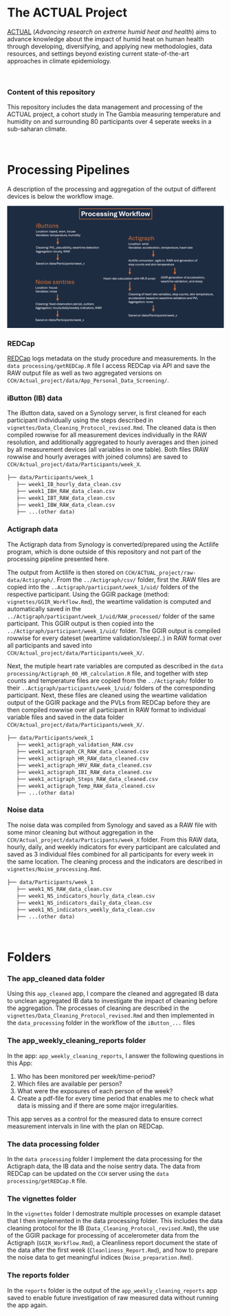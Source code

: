 # The ACTUAL Project

[ACTUAL](https://www.ispm.unibe.ch/research/research_groups_and_themes/climate_epidemiology_and_public_health/index_eng.html#pane876954) (*Advancing research on extreme humid heat and health*) aims to advance knowledge about the impact of humid heat on human health through developing, diversifying, and applying new methodologies, data resources, and settings beyond existing current state-of-the-art approaches in climate epidemiology.

<br>

### Content of this repository

This repository includes the data management and processing of the ACTUAL project, a cohort study in The Gambia measuring temperature and humidity on and surrounding 80 participants over 4 seperate weeks in a sub-saharan climate.

<br>

# Processing Pipelines

A description of the processing and aggregation of the output of different devices is below the workflow image.

![Workflow Diagram](vignettes/workflow.png)



### REDCap

[REDCap](https://project-redcap.org/) logs metadata on the study procedure and measurements. In the `data processing/getREDCap.R` file I access REDCap via API and save the RAW output file as well as two aggregated versions on `CCH/Actual_project/data/App_Personal_Data_Screening/`.

### iButton (IB) data

The iButton data, saved on a Synology server, is first cleaned for each participant individually using the steps described in `vignettes/Data_Cleaning_Protocol_revised.Rmd`. The cleaned data is then compiled rowwise for all measurement devices individually in the RAW resolution, and additionally aggregated to hourly averages and then joined by all measurement devices (all variables in one table). Both files (RAW rowwise and hourly averages with joined columns) are saved to `CCH/Actual_project/data/Participants/week_X`.

```
├── data/Participants/week_1
   ├── week1_IB_hourly_data_clean.csv
   ├── week1_IBH_RAW_data_clean.csv
   ├── week1_IBT_RAW_data_clean.csv
   ├── week1_IBW_RAW_data_clean.csv
   ├── ...(other data)
```

### Actigraph data

The Actigraph data from Synology is converted/prepared using the Actilife program, which is done outside of this repository and not part of the processing pipeline presented here. 

The output from Actilife is then stored on `CCH/ACTUAL_project/raw-data/Actigraph/`. From the `../Actigraph/csv/` folder, first the .RAW files are copied into the `..Actigraph/participant/week_1/uid/` folders of the respective participant. Using the GGIR package (method: `vignettes/GGIR_Workflow.Rmd`), the weartime validation is computed and automatically saved in the `../Actigraph/participant/week_1/uid/RAW_processed/` folder of the same participant. This GGIR output is then copied into the `../Actigraph/participant/week_1/uid/` folder. The GGIR output is compiled rowwise for every dateset (weartime validation/sleep/..) in RAW format over all participants and saved into `CCH/Actual_project/data/Participants/week_X/`. 

Next, the mutiple heart rate variables are computed as described in the `data processing/Actigraph_00_HR_calculation.R` file, and together with step counts and temperature files are copied from the `../Actigraph/` folder to their `..Actigraph/participants/week_1/uid/` folders of the corresponding participant. Next, these files are cleaned using the weartime validation output of the GGIR package and the PVLs from REDCap before they are then compiled rowwise over all participant in RAW format to individual variable files and saved in the data folder `CCH/Actual_project/data/Participants/week_X/`. 

```
├── data/Participants/week_1
   ├── week1_actigraph_validation_RAW.csv
   ├── week1_actigraph_CR_RAW_data_cleaned.csv
   ├── week1_actigraph_HR_RAW_data_cleaned.csv
   ├── week1_actigraph_HRV_RAW_data_cleaned.csv
   ├── week1_actigraph_IBI_RAW_data_cleaned.csv
   ├── week1_actigraph_Steps_RAW_data_cleaned.csv
   ├── week1_actigraph_Temp_RAW_data_cleaned.csv
   ├── ...(other data)
```

### Noise data

The noise data was compiled from Synology and saved as a RAW file with some minor cleaning but without aggregation in the `CCH/Actual_project/data/Participants/week_X` folder. From this RAW data, hourly, daily, and weekly indicators for every participant are calculated and saved as 3 individual files combined for all participants for every week in the same location. The cleaning process and the indicators are described in `vignettes/Noise_processing.Rmd`.

```
├── data/Participants/week_1
   ├── week1_NS_RAW_data_clean.csv
   ├── week1_NS_indicators_hourly_data_clean.csv
   ├── week1_NS_indicators_daily_data_clean.csv
   ├── week1_NS_indicators_weekly_data_clean.csv
   ├── ...(other data)
```

<br>

# Folders

### The app_cleaned data folder

Using this `app_cleaned` app, I compare the cleaned and aggregated IB data to unclean aggregated IB data to investigate the impact of cleaning before the aggregation. The processes of cleaning are described in the `vignettes/Data_Cleaning_Protocol_revised.Rmd` and then implemented in the `data_processing` folder in the workflow of the `iButton_...` files

### The app_weekly_cleaning_reports folder

In the app: `app_weekly_cleaning_reports`, I answer the following questions in this App:

1. Who has been monitored per week/time-period? 
2. Which files are available per person?
3. What were the exposures of each person of the week?
4. Create a pdf-file for every time period that enables me to check what data is missing and if there are some major irregularities.

This app serves as a control for the measured data to ensure correct measurement intervals in line with the plan on REDCap. 

### The data processing folder

In the `data processing` folder I implement the data processing for the Actigraph data, the IB data and the noise sentry data. The data from REDCap can be updated on the `CCH` server using the `data processing/getREDCap.R` file.


### The vignettes folder

In the `vignettes` folder I demostrate multiple processes on example dataset that I then implemented in the data processing folder. This includes the data cleaning protocol for the IB (`Data_Cleaning_Protocol_revised.Rmd`), the use of the GGIR package for processing of accelerometer data from the Actigraph (`GGIR_Workflow.Rmd`), a Cleanliness report document the state of the data after the first week (`Cleanliness_Report.Rmd`), and how to prepare the noise data to get meaningful indices (`Noise_preparation.Rmd`). 


### The reports folder

In the `reports` folder is the output of the `app_weekly_cleaning_reports` app saved to enable future investigation of raw measured data without running the app again.

